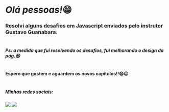 ## <h1><em>Olá pessoas!</em>😁</h1> 


<h3>Resolvi alguns desafios em Javascript enviados pelo instrutor Gustavo Guanabara.</h3> 

#

<h5>Ps: a medida que fui resolvendo os desafios, fui melhorando o design da pág.😆</h5>


# 


<h4>Espero que gostem e aguardem os novos capítulos!!😎😉</h4>

#

<h5> Minhas redes sociais:</h5>  
    <div> 
        <a href=https://www.instagram.com/pedrorochaducks target="_blank"><img src="https://img.shields.io/badge/-Instagram-%23E4405F?style=for-the-badge&logo=instagram&logoColor=white" target="_blank"></a>
        <a href="https://www.linkedin.com/in/pedrohrocha16" target="_blank"><img src="https://img.shields.io/badge/-LinkedIn-%230077B5?style=for-the-badge&logo=linkedin&logoColor=white" target="_blank"></a> 
    </div>
